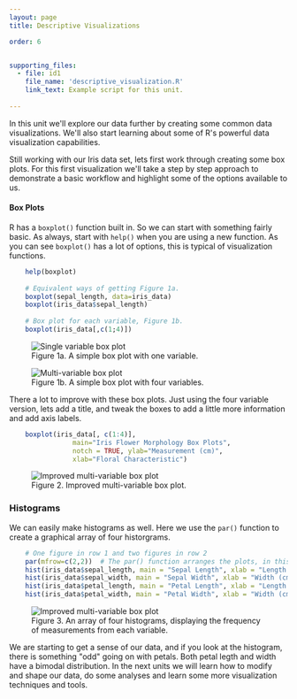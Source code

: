 ```yaml
---
layout: page
title: Descriptive Visualizations

order: 6


supporting_files: 
  - file: id1
    file_name: 'descriptive_visualization.R'
    link_text: Example script for this unit.  
    
---
```


In this unit we'll explore our data further by creating some common data 
visualizations. We'll also start learning about some of R's powerful
data visualization capabilities.

Still working with our Iris data set, lets first work through creating some
box plots. For this first visualization we'll take a step by step approach to
demonstrate a basic workflow and highlight some of the options available to us.

#### Box Plots

R has a `boxplot()` function built in. So we can start with something fairly basic.
As always, start with `help()` when you are using a new function. As you can see
`boxplot()` has a lot of options, this is typical of visualization functions.

```R
    help(boxplot)
    
    # Equivalent ways of getting Figure 1a.
    boxplot(sepal_length, data=iris_data) 
    boxplot(iris_data$sepal_length)
    
    # Box plot for each variable, Figure 1b.
    boxplot(iris_data[,c(1;4)])
```

<div class="row fig-array">
    <div class="col col-md">
        <figure>
          <img src="{{ site.baseurl }}/assets/img/descriptive_visualizations/figure1a.png" alt="Single variable box plot"/>
          <figcaption>Figure 1a. A simple box plot with one variable.</figcaption>
        </figure>
    </div>
    <div class="col col-md">
        <figure>
          <img src="{{ site.baseurl }}/assets/img/descriptive_visualizations/figure1b.png" alt="Multi-variable box plot"/>
          <figcaption>Figure 1b. A simple box plot with four variables.</figcaption>
        </figure>
    </div>
</div>

There a lot to improve with these box plots. Just using the four variable version,
lets add a title, and tweak the boxes to add a little more information and 
add axis labels.

```R
    boxplot(iris_data[, c(1:4)], 
                main="Iris Flower Morphology Box Plots", 
                notch = TRUE, ylab="Measurement (cm)", 
                xlab="Floral Characteristic")
```

<div class="row fig-array">
    <div class="col col-lg">
        <figure>
          <img src="{{ site.baseurl }}/assets/img/descriptive_visualizations/figure2.png" alt="Improved multi-variable box plot"/>
          <figcaption>Figure 2. Improved multi-variable box plot.</figcaption>
        </figure>
    </div>
</div>


### Histograms

We can easily make histograms as well. Here we use the `par()` function to
create a graphical array of four historgrams. 

```R
    # One figure in row 1 and two figures in row 2
    par(mfrow=c(2,2))  # The par() function arranges the plots, in this case the next four plots in 2 x 2
    hist(iris_data$sepal_length, main = "Sepal Length", xlab = "Length (cm)")
    hist(iris_data$sepal_width, main = "Sepal Width", xlab = "Width (cm)")
    hist(iris_data$petal_length, main = "Petal Length", xlab = "Length (cm)")
    hist(iris_data$petal_width, main = "Petal Width", xlab = "Width (cm)")
```
<div class="row fig-array">
    <div class="col col-lg">
        <figure>
          <img src="{{ site.baseurl }}/assets/img/descriptive_visualizations/figure3.png" alt="Improved multi-variable box plot"/>
          <figcaption>Figure 3. An array of four histograms, displaying the frequency of measurements from each variable.</figcaption>
        </figure>
    </div>
</div>

We are starting to get a sense of our data, and if you look at the histogram,
there is something "odd" going on with petals. Both petal legth and width
have a bimodal distribution. In the next units we will learn how to 
modify and shape our data, do some analyses and learn some more visualization
techniques and tools.





    







